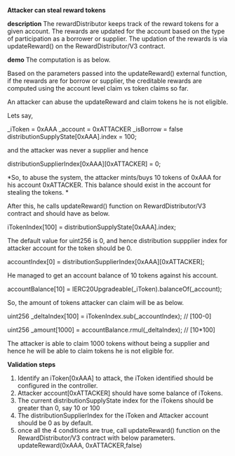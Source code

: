 **Attacker can steal reward tokens**

**description**
The rewardDistributor keeps track of the reward tokens for a given account. The rewards are updated for the account based on the type of participation as a borrower or supplier. The updation of the rewards is via updateReward() on the RewardDistributor/V3 contract.

**demo**
The computation is as below.

Based on the parameters passed into the updateReward() external function, if the rewards are for borrow or supplier, the creditable rewards are computed using the account level claim vs token claims so far.

An attacker can abuse the updateReward and claim tokens he is not eligible.

Lets say,

  _iToken = 0xAAA
  _account = 0xATTACKER
  _isBorrow = false
  distributionSupplyState[0xAAA].index = 100;

and the attacker was never a supplier and hence

distributionSupplierIndex[0xAAA][0xATTACKER] = 0;

*So, to abuse the system, the attacker mints/buys 10 tokens of 0xAAA for his account 0xATTACKER. This balance should exist in the account for stealing the tokens.
*

After this, he calls updateReward() function on RewardDistributor/V3 contract and should have as below.


iTokenIndex[100] = distributionSupplyState[0xAAA].index;

The default value for uint256 is 0, and hence distribution suppplier index for attacker account for the token
should be 0.


accountIndex[0] = distributionSupplierIndex[0xAAA][0xATTACKER];

He managed to get an account balance of 10 tokens against his account.


 accountBalance[10] = IERC20Upgradeable(_iToken).balanceOf(_account);

So, the amount of tokens attacker can claim will be as below.


   uint256 _deltaIndex[100] = iTokenIndex.sub(_accountIndex);  //  [100-0]

   uint256 _amount[1000] = accountBalance.rmul(_deltaIndex);  // [10*100] 

The attacker is able to claim 1000 tokens without being a supplier and hence he will be able to claim tokens he is not
eligible for.

**Validation steps**
1) Identify an iToken[0xAAA] to attack, the iToken identified should be configured in the controller.
2) Attacker account[0xATTACKER] should have some balance of iTokens.
3) The current distributionSupplyState index for the iTokens should be greater than 0, say 10 or 100
4) The distributionSupplierIndex for the iToken and Attacker account should be 0 as by default.
5) once all the 4 conditions are true, call updateReward() function on the RewardDistributor/V3 contract with below parameters.
updateReward(0xAAA, 0xATTACKER,false)